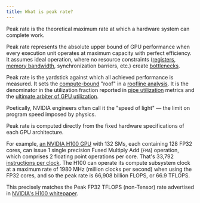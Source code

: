 ```yaml
---
title: What is peak rate?
---
```


Peak rate is the theoretical maximum rate at which a hardware system can complete work.

Peak rate represents the absolute upper bound of GPU performance when every execution unit operates at maximum capacity with perfect efficiency. It assumes ideal operation, where no resource constraints ([registers](/gpu-glossary/device-software/registers), [memory bandwidth](/gpu-glossary/perf/FIXME), synchronization barriers, etc.) create [bottlenecks](/gpu-glossary/perf/FIXME).

Peak rate is the yardstick against which all achieved performance is measured. It sets the [compute-bound](/gpu-glossary/perf/FIXME) "roof" in a [roofline analysis](/gpu-glossary/perf/FIXME). It is the denominator in the utilization fraction reported in [pipe utilization](/gpu-glossary/perf/FIXME) metrics and the [ultimate arbiter of GPU utilization](https://modal.com/blog/gpu-utilization-guide).

Poetically, NVIDIA engineers often call it the "speed of light" — the limit on program speed imposed by physics.

Peak rate is computed directly from the fixed hardware specifications of each GPU architecture.

For example, [an NVIDIA H100 GPU](https://resources.nvidia.com/en-us-hopper-architecture/nvidia-h100-tensor-c) with 132 SMs, each containing 128 FP32 cores, can issue 1 single precision Fused Multiply Add (`FMA`) operation, which comprises 2 floating point operations per core. That's 33,792 [instructions per clock](https://en.wikipedia.org/wiki/Instructions_per_cycle). The H100 can operate its compute subsystem clock at a maximum rate of 1980 MHz (million clocks per second) when using the FP32 cores, and so the peak rate is 66,908 billion FLOPS, or 66.9 TFLOPS.

This precisely matches the Peak FP32 TFLOPS (non-Tensor) rate advertised in [NVIDIA's H100 whitepaper](https://resources.nvidia.com/en-us-hopper-architecture/nvidia-h100-tensor-c).
